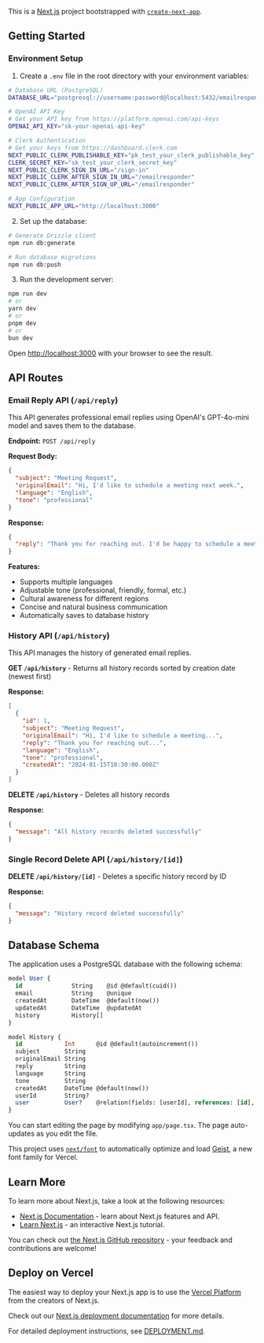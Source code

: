 This is a [Next.js](https://nextjs.org) project bootstrapped with [`create-next-app`](https://nextjs.org/docs/app/api-reference/cli/create-next-app).

## Getting Started

### Environment Setup

1. Create a `.env` file in the root directory with your environment variables:

```bash
# Database URL (PostgreSQL)
DATABASE_URL="postgresql://username:password@localhost:5432/emailresponder"

# OpenAI API Key
# Get your API key from https://platform.openai.com/api-keys
OPENAI_API_KEY="sk-your-openai-api-key"

# Clerk Authentication
# Get your keys from https://dashboard.clerk.com
NEXT_PUBLIC_CLERK_PUBLISHABLE_KEY="pk_test_your_clerk_publishable_key"
CLERK_SECRET_KEY="sk_test_your_clerk_secret_key"
NEXT_PUBLIC_CLERK_SIGN_IN_URL="/sign-in"
NEXT_PUBLIC_CLERK_AFTER_SIGN_IN_URL="/emailresponder"
NEXT_PUBLIC_CLERK_AFTER_SIGN_UP_URL="/emailresponder"

# App Configuration
NEXT_PUBLIC_APP_URL="http://localhost:3000"
```

2. Set up the database:

```bash
# Generate Drizzle client
npm run db:generate

# Run database migrations
npm run db:push
```

3. Run the development server:

```bash
npm run dev
# or
yarn dev
# or
pnpm dev
# or
bun dev
```

Open [http://localhost:3000](http://localhost:3000) with your browser to see the result.

## API Routes

### Email Reply API (`/api/reply`)

This API generates professional email replies using OpenAI's GPT-4o-mini model and saves them to the database.

**Endpoint:** `POST /api/reply`

**Request Body:**
```json
{
  "subject": "Meeting Request",
  "originalEmail": "Hi, I'd like to schedule a meeting next week.",
  "language": "English",
  "tone": "professional"
}
```

**Response:**
```json
{
  "reply": "Thank you for reaching out. I'd be happy to schedule a meeting..."
}
```

**Features:**
- Supports multiple languages
- Adjustable tone (professional, friendly, formal, etc.)
- Cultural awareness for different regions
- Concise and natural business communication
- Automatically saves to database history

### History API (`/api/history`)

This API manages the history of generated email replies.

**GET `/api/history`** - Returns all history records sorted by creation date (newest first)

**Response:**
```json
[
  {
    "id": 1,
    "subject": "Meeting Request",
    "originalEmail": "Hi, I'd like to schedule a meeting...",
    "reply": "Thank you for reaching out...",
    "language": "English",
    "tone": "professional",
    "createdAt": "2024-01-15T10:30:00.000Z"
  }
]
```

**DELETE `/api/history`** - Deletes all history records

**Response:**
```json
{
  "message": "All history records deleted successfully"
}
```

### Single Record Delete API (`/api/history/[id]`)

**DELETE `/api/history/[id]`** - Deletes a specific history record by ID

**Response:**
```json
{
  "message": "History record deleted successfully"
}
```

## Database Schema

The application uses a PostgreSQL database with the following schema:

```sql
model User {
  id              String    @id @default(cuid())
  email           String    @unique
  createdAt       DateTime  @default(now())
  updatedAt       DateTime  @updatedAt
  history         History[]
}

model History {
  id            Int      @id @default(autoincrement())
  subject       String
  originalEmail String
  reply         String
  language      String
  tone          String
  createdAt     DateTime @default(now())
  userId        String?
  user          User?    @relation(fields: [userId], references: [id], onDelete: Cascade)
}
```

You can start editing the page by modifying `app/page.tsx`. The page auto-updates as you edit the file.

This project uses [`next/font`](https://nextjs.org/docs/app/building-your-application/optimizing/fonts) to automatically optimize and load [Geist](https://vercel.com/font), a new font family for Vercel.

## Learn More

To learn more about Next.js, take a look at the following resources:

- [Next.js Documentation](https://nextjs.org/docs) - learn about Next.js features and API.
- [Learn Next.js](https://nextjs.org/learn) - an interactive Next.js tutorial.

You can check out [the Next.js GitHub repository](https://github.com/vercel/next.js) - your feedback and contributions are welcome!

## Deploy on Vercel

The easiest way to deploy your Next.js app is to use the [Vercel Platform](https://vercel.com/new?utm_medium=default-template&filter=next.js&utm_source=create-next-app&utm_campaign=create-next-app-readme) from the creators of Next.js.

Check out our [Next.js deployment documentation](https://nextjs.org/docs/app/building-your-application/deploying) for more details.

For detailed deployment instructions, see [DEPLOYMENT.md](./DEPLOYMENT.md).
